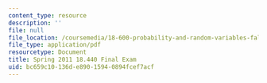 ```yaml
---
content_type: resource
description: ''
file: null
file_location: /coursemedia/18-600-probability-and-random-variables-fall-2019/bc659c10136de89015940894fcef7acf_MIT18_600F19_final_2011.pdf
file_type: application/pdf
resourcetype: Document
title: Spring 2011 18.440 Final Exam
uid: bc659c10-136d-e890-1594-0894fcef7acf
---
```

